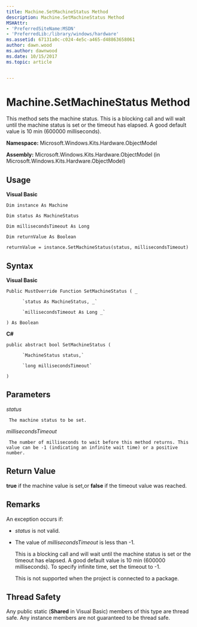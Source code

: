 ```yaml
---
title: Machine.SetMachineStatus Method
description: Machine.SetMachineStatus Method
MSHAttr:
- 'PreferredSiteName:MSDN'
- 'PreferredLib:/library/windows/hardware'
ms.assetid: 67131a0c-c024-4e5c-a465-d48863658061
author: dawn.wood
ms.author: dawnwood
ms.date: 10/15/2017
ms.topic: article


---
```


# Machine.SetMachineStatus Method


This method sets the machine status. This is a blocking call and will wait until the machine status is set or the timeout has elapsed. A good default value is 10 min (600000 milliseconds).

**Namespace:** Microsoft.Windows.Kits.Hardware.ObjectModel

**Assembly:** Microsoft.Windows.Kits.Hardware.ObjectModel (in Microsoft.Windows.Kits.Hardware.ObjectModel)

## <span id="Usage"></span><span id="usage"></span><span id="USAGE"></span>Usage


**Visual Basic**

`Dim instance As Machine`

`Dim status As MachineStatus`

`Dim millisecondsTimeout As Long`

`Dim returnValue As Boolean`

`returnValue = instance.SetMachineStatus(status, millisecondsTimeout)`

## <span id="Syntax"></span><span id="syntax"></span><span id="SYNTAX"></span>Syntax


**Visual Basic**

`Public MustOverride Function SetMachineStatus ( _`

          `status As MachineStatus, _`

          `millisecondsTimeout As Long _`

`) As Boolean`

**C#**

`public abstract bool SetMachineStatus (`

          `MachineStatus status,`

          `long millisecondsTimeout`

`)`

## <span id="Parameters"></span><span id="parameters"></span><span id="PARAMETERS"></span>Parameters


*status*

     The machine status to be set.

*millisecondsTimeout*

     The number of milliseconds to wait before this method returns. This value can be -1 (indicating an infinite wait time) or a positive number.

## <span id="Return_Value"></span><span id="return_value"></span><span id="RETURN_VALUE"></span>Return Value


**true** if the machine value is set,or **false** if the timeout value was reached.

## <span id="Remarks"></span><span id="remarks"></span><span id="REMARKS"></span>Remarks


An exception occurs if:

-   *status* is not valid.

-   The value of *millisecondsTimeout* is less than -1.

    This is a blocking call and will wait until the machine status is set or the timeout has elapsed. A good default value is 10 min (600000 milliseconds). To specify infinite time, set the timeout to -1.

    This is not supported when the project is connected to a package.

## <span id="Thread_Safety"></span><span id="thread_safety"></span><span id="THREAD_SAFETY"></span>Thread Safety


Any public static (**Shared** in Visual Basic) members of this type are thread safe. Any instance members are not guaranteed to be thread safe.

 

 






